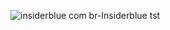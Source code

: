 ![insiderblue com br-Insiderblue](https://github.com/user-attachments/assets/cadedd53-8df8-43c8-a0b2-4f16adc96b52)
tst
